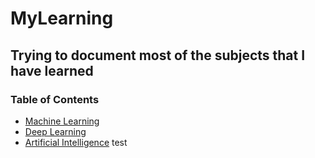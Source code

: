 # MyLearning

## Trying to document most of the subjects that I have learned

### Table of Contents

* [Machine Learning](Machine_Learning)
* [Deep Learning](Deep_Learning)
* [Artificial Intelligence](Artificial_Intelligence)
test